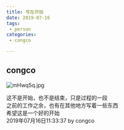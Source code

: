 ```yaml
---
title: 写在开始
date: 2019-07-16
tags:
 - person
categories:
 - congco

---
```


## congco

![mHwq5q.jpg](https://s2.ax1x.com/2019/08/28/mHwq5q.jpg)

 这不是开始，也不是结束，只是过程的一段  
 之前的工作之余，也有在其他地方写着一些东西  
 希望这是一个好的开始  
 2019年07月16日11:33:37 by congco
